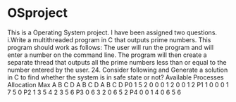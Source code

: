 # OSproject
This is a Operating System project.
I have been assigned two questions.
  i.Write a multithreaded program in C that outputs prime numbers. 
  This program should work as follows: The user will run the program and will enter a number on the command line. 
   The program will then create a separate thread that outputs all the prime numbers less than or equal to the number entered by the user.
   24.	Consider following and Generate a solution in C to find whether the system is in safe state or not?
   Available	Processes	Allocation	Max
   A	B	C	D		           A	B	C	D  	A	B	C	D
              P0          1	5	2	0		0	0	1	2	0	0	1	2
	            P1	       1	0	0	0	1	7	5	0
	            P2	       1	3	5	4	2	3	5	6
	            P3	       0	6	3	2	0	6	5	2
	            P4	       0	0	1	4	0	6	5	6

